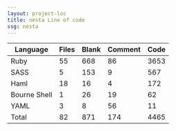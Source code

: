```yaml
---
layout: project-loc
title: nesta Line of code
ssg: nesta
---
```

<div class="table-responsive">
<table class="table">
<thead><tr>
<th>Language</th>
<th>Files</th>
<th>Blank</th>
<th>Comment</th>
<th>Code</th>
</tr></thead><tbody>
<tr><td>Ruby</td><td> 55</td><td> 668</td><td> 86</td><td> 3653</td></tr>
<tr><td>SASS</td><td> 5</td><td> 153</td><td> 9</td><td> 567</td></tr>
<tr><td>Haml</td><td> 18</td><td> 16</td><td> 4</td><td> 172</td></tr>
<tr><td>Bourne Shell</td><td> 1</td><td> 26</td><td> 19</td><td> 62</td></tr>
<tr><td>YAML</td><td> 3</td><td> 8</td><td> 56</td><td> 11</td></tr>
<tr><td>Total</td><td>82</td><td>871</td><td>174</td><td>4465</td></tr>
</tbody></table></div>
